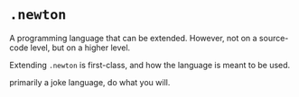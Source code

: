 # `.newton`

A programming language that can be extended. However, not on a source-code level, but on a higher level.

Extending `.newton` is first-class, and how the language is meant to be used.

primarily a joke language, do what you will.

